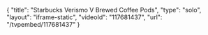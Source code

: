 {
    "title": "Starbucks Verismo V Brewed Coffee Pods",
    "type": "solo",
    "layout": "iframe-static",
    "videoId": "117681437",
    "url": "\/tvpembed\/117681437"
}